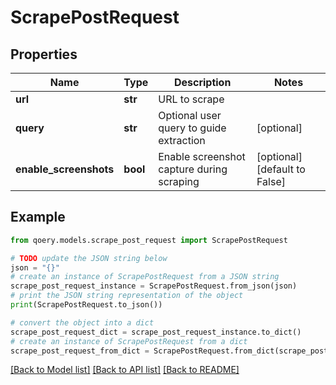 # ScrapePostRequest


## Properties

Name | Type | Description | Notes
------------ | ------------- | ------------- | -------------
**url** | **str** | URL to scrape | 
**query** | **str** | Optional user query to guide extraction | [optional] 
**enable_screenshots** | **bool** | Enable screenshot capture during scraping | [optional] [default to False]

## Example

```python
from qoery.models.scrape_post_request import ScrapePostRequest

# TODO update the JSON string below
json = "{}"
# create an instance of ScrapePostRequest from a JSON string
scrape_post_request_instance = ScrapePostRequest.from_json(json)
# print the JSON string representation of the object
print(ScrapePostRequest.to_json())

# convert the object into a dict
scrape_post_request_dict = scrape_post_request_instance.to_dict()
# create an instance of ScrapePostRequest from a dict
scrape_post_request_from_dict = ScrapePostRequest.from_dict(scrape_post_request_dict)
```
[[Back to Model list]](../README.md#documentation-for-models) [[Back to API list]](../README.md#documentation-for-api-endpoints) [[Back to README]](../README.md)


